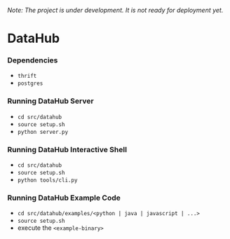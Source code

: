 *Note: The project is under development. It is not ready for deployment yet.*

DataHub
=====
### Dependencies
* `thrift`
* `postgres`

### Running DataHub Server
* `cd src/datahub`
* `source setup.sh`
* `python server.py`


### Running DataHub Interactive Shell
* `cd src/datahub`
* `source setup.sh`
* `python tools/cli.py`

### Running DataHub Example Code
* `cd src/datahub/examples/<python | java | javascript | ...>`
* `source setup.sh`
* execute the `<example-binary>`

